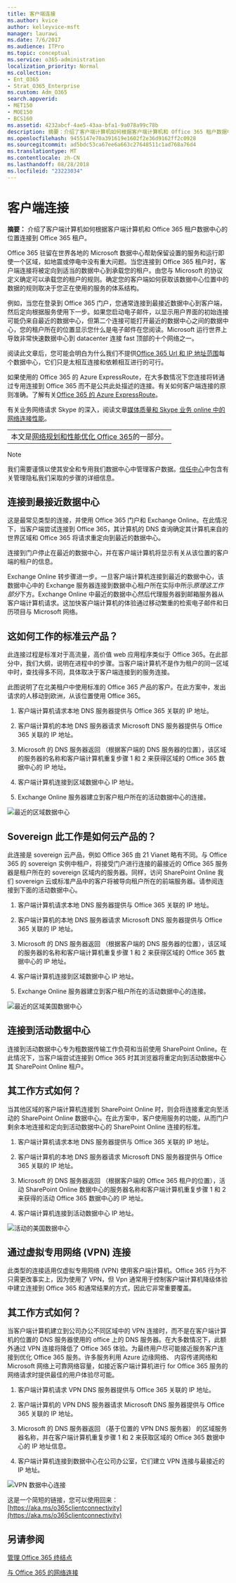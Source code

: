 ```yaml
---
title: 客户端连接
ms.author: kvice
author: kelleyvice-msft
manager: laurawi
ms.date: 7/6/2017
ms.audience: ITPro
ms.topic: conceptual
ms.service: o365-administration
localization_priority: Normal
ms.collection:
- Ent_O365
- Strat_O365_Enterprise
ms.custom: Adm_O365
search.appverid:
- MET150
- MOE150
- BCS160
ms.assetid: 4232abcf-4ae5-43aa-bfa1-9a078a99c78b
description: 摘要：介绍了客户端计算机如何根据客户端计算机和 Office 365 租户数据中心的位置连接到 Office 365 租户。
ms.openlocfilehash: 9455147e70a391619e1602f2e36d9162ff2c0928
ms.sourcegitcommit: ad5bdc53ca67ee6a663c27648511c1ad768a76d4
ms.translationtype: MT
ms.contentlocale: zh-CN
ms.lasthandoff: 08/28/2018
ms.locfileid: "23223034"
---
```

# <a name="client-connectivity"></a>客户端连接

 **摘要：** 介绍了客户端计算机如何根据客户端计算机和 Office 365 租户数据中心的位置连接到 Office 365 租户。
  
Office 365 驻留在世界各地的 Microsoft 数据中心帮助保留设置的服务和运行即使一个区域，如地震或停电中没有重大问题。当您连接到 Office 365 租户时，客户端连接将被定向到适当的数据中心到承载您的租户。由您与 Microsoft 的协议定义确定可以承载您的租户的规则。确定您的客户端如何获取该数据中心位置中的数据的规则取决于您正在使用的服务的体系结构。
  
例如，当您在登录到 Office 365 门户，您通常连接到最接近数据中心到客户端，然后定向根据服务使用下一步。如果您启动电子邮件，以显示用户界面的初始连接可能仍来自最近的数据中心，但第二个连接可能打开最近的数据中心之间的数据中心，您的租户所在的位置显示您什么是电子邮件在您阅读。Microsoft 运行世界上导致非常快速数据中心到 datacenter 连接 fast 顶部的十个网络之一。
  
阅读此文章后，您可能会明白为什么我们不提供[Office 365 Url 和 IP 地址范围](https://support.office.com/article/8548a211-3fe7-47cb-abb1-355ea5aa88a2)每个数据中心，它们只是太相互连接和依赖相互进行的可行。
  
如果使用的 Office 365 的 Azure ExpressRoute，在大多数情况下您连接将转通过专用连接到 Office 365 而不是公共此处描述的连接。有关如何客户端连接的原则准确。了解有关[Office 365 的 Azure ExpressRoute](azure-expressroute.md)。
  
有关业务网络请求 Skype 的深入，阅读文章[媒体质量和 Skype 业务 online 中的网络连接性能](https://support.office.com/article/Media-Quality-and-Network-Connectivity-Performance-in-Skype-for-Business-Online-5fe3e01b-34cf-44e0-b897-b0b2a83f0917)。

||
|:-----|
| 本文是[网络规划和性能优化 Office 365](https://aka.ms/tune)的一部分。|

> [!NOTE]
> 我们需要谨慎以使其安全和专用我们数据中心中管理客户数据。[信任中心](https://go.microsoft.com/fwlink/?LinkID=397383)中包含有关管理隐私我们采取的步骤的详细信息。
  
## <a name="connecting-to-the-nearest-datacenter"></a>连接到最接近数据中心

这是最常见类型的连接，并使用 Office 365 门户和 Exchange Online。在此情况下，当客户端尝试连接到 Office 365，其计算机的 DNS 查询确定其计算机来自的世界区域和 Office 365 将请求重定向到最近的数据中心。
  
连接到门户停止在最近的数据中心，并在客户端计算机将显示有关从该位置的客户端的租户的信息。
  
Exchange Online 转步骤进一步。一旦客户端计算机连接到最近的数据中心，该数据中心中的 Exchange 服务器连接到数据中心租户所在实际中所示*原理这工作部分*下方。Exchange Online 中最近的数据中心然后代理服务器到邮箱服务器从客户端计算机请求。这加快客户端计算机的体验通过移动繁重的检索电子邮件和日历项目与 Microsoft 网络。
  
## <a name="how-does-this-work-for-standard-cloud-offerings"></a>这如何工作的标准云产品？

此连接过程是标准对于高流量，高价值 web 应用程序类似于 Office 365。在此部分中，我们大纲，说明在进程中的步骤。当客户端计算机不是作为租户的同一区域中时，查找得多不同，具体取决于客户端连接到的服务连接。
  
 此图说明了在北美租户中使用标准的 Office 365 产品的客户。在此方案中，发出请求的人移动到欧洲，从该位置使用 Office 365。
  
1. 客户端计算机请求本地 DNS 服务器提供与 Office 365 关联的 IP 地址。

2. 客户端计算机的本地 DNS 服务器请求 Microsoft DNS 服务器提供与 Office 365 关联的 IP 地址。

3. Microsoft 的 DNS 服务器返回 （根据客户端的 DNS 服务器的位置），该区域的服务器的名称和客户端计算机重复步骤 1 和 2 来获得区域的 Office 365 数据中心的 IP 地址。

4. 客户端计算机连接到区域数据中心 IP 地址。

5. Exchange Online 服务器建立到客户租户所在的活动数据中心的连接。

![最近的区域数据中心](media/4ea108e9-a299-4e3d-b0d3-469b434ff899.png)
  
## <a name="how-does-this-work-for-sovereign-cloud-offerings"></a>Sovereign 此工作是如何云产品的？

此连接是 sovereign 云产品，例如 Office 365 由 21 Vianet 略有不同。与 Office 365 的 sovereign 实例中租户，将接受门户进行连接的最接近的 Office 365 服务器是租户所在的 sovereign 区域内的服务器。同样，访问 SharePoint Online 我们 sovereign 云或标准产品中的客户将被导向租户所在的前端服务器。请参阅连接到下面的活动数据中心。
  
1. 客户端计算机请求本地 DNS 服务器提供与 Office 365 关联的 IP 地址。

2. 客户端计算机的本地 DNS 服务器请求 Microsoft DNS 服务器提供与 Office 365 关联的 IP 地址。

3. Microsoft 的 DNS 服务器返回 （根据客户端的 DNS 服务器的位置），该区域的服务器的名称和客户端计算机重复步骤 1 和 2 来获得区域的 Office 365 数据中心的 IP 地址。

4. 客户端计算机连接到区域数据中心 IP 地址。

5. Exchange Online 服务器建立到客户租户所在的活动数据中心的连接。

![最近的区域美国数据中心](media/c0628c54-0059-48c5-8a0f-41bf392ee182.png)
  
## <a name="connecting-to-the-active-datacenter"></a>连接到活动数据中心

连接到活动数据中心专为粗数据传输工作负荷和当前使用 SharePoint Online。在此情况下，当客户端尝试连接到 Office 365 时其浏览器将重定向到活动数据中心其 SharePoint Online 租户。
  
## <a name="how-does-this-work"></a>其工作方式如何？

当其他区域的客户端计算机连接到 SharePoint Online 时，则会将连接重定向至活动的 SharePoint Online 数据中心。在此方案中，客户使用服务的功能，从而门户剩余本地连接和定向到活动数据中心的 SharePoint Online 连接的标准。
  
1. 客户端计算机请求本地 DNS 服务器提供与 Office 365 关联的 IP 地址。

2. 客户端计算机的本地 DNS 服务器请求 Microsoft DNS 服务器提供与 Office 365 关联的 IP 地址。

3. Microsoft 的 DNS 服务器返回 （根据客户端的 Office 365 租户的位置），活动 SharePoint Online 数据中心的服务器名称和客户端计算机重复步骤 1 和 2 来获得的活动 Office 365 数据中心的 IP 地址。

4. 客户端计算机连接到活动数据中心 IP 地址。

![活动的美国数据中心](media/c6d2933f-49cb-4536-bea7-c868707755ae.png)
  
## <a name="connecting-over-virtual-private-networks-vpns"></a>通过虚拟专用网络 (VPN) 连接

此类型的连接适用仅虚拟专用网络 (VPN) 使用客户端计算机。Office 365 行为不只需更改事实上，因为使用了 VPN，但 Vpn 通常用于控制客户端计算机降级体验中建立连接到 Office 365 和通常结果的方式，因此它非常重要覆盖。
  
## <a name="how-does-this-work"></a>其工作方式如何？

当客户端计算机建立到公司办公不同区域中的 VPN 连接时，而不是在客户端计算机的位置的 DNS 服务器使用的 office 上的 DNS 服务器。在大多数情况下，此额外通过 VPN 连接将降低了 Office 365 体验。为最终用户尽可能接近服务客户连接到优化 Office 365 服务。许多服务利用 Azure 边缘网络、 内容传递网络和 Microsoft 网络上可靠网络容量，如接近客户端计算机进行 for Office 365 服务的网络请求时提供最佳的用户体验尽可能。
  
1. 客户端计算机请求 VPN DNS 服务器提供与 Office 365 关联的 IP 地址。

2. 客户端计算机的 VPN DNS 服务器请求 Microsoft DNS 服务器提供与 Office 365 关联的 IP 地址。

3. Microsoft 的 DNS 服务器返回 （基于位置的 VPN DNS 服务器） 的区域服务器名称，并在客户端计算机重复步骤 1 和 2 来获取区域的 Office 365 数据中心的 IP 地址信息。

4. 客户端计算机连接到数据中心在公司办公室，它们建立 VPN 连接与最接近的 IP 地址。

![VPN 数据中心连接](media/b5f4c06c-65a3-462d-aae8-9a4602dd8d9e.png)
  
这是一个简短的链接，您可以使用回来：[https://aka.ms/o365clientconnectivity](https://aka.ms/o365clientconnectivity)
  
## <a name="see-also"></a>另请参阅

[管理 Office 365 终结点](https://support.office.com/article/99cab9d4-ef59-4207-9f2b-3728eb46bf9a)
  
[与 Office 365 的网络连接](network-connectivity.md)
